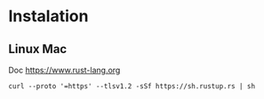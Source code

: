 # Instalation
## Linux Mac
Doc https://www.rust-lang.org

```shell
curl --proto '=https' --tlsv1.2 -sSf https://sh.rustup.rs | sh
```

